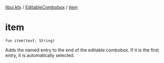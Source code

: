 [libui.ktx](../README.md) / [EditableCombobox](README.md) / [item](item.md)

# item

`fun item(text: String)`

Adds the named entry to the end of the editable combobox.
If it is the first entry, it is automatically selected.
